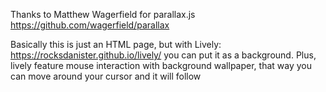 Thanks to Matthew Wagerfield for parallax.js https://github.com/wagerfield/parallax

Basically this is just an HTML page, but with Lively: https://rocksdanister.github.io/lively/ you can put it as a background. Plus, lively feature mouse interaction with background wallpaper, that way you can move around your cursor and it will follow